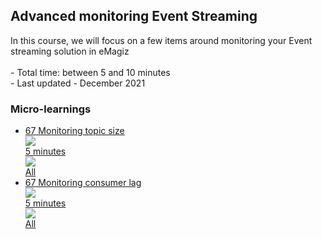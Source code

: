 <div class="ez-academy">
	<div class="ez-academy__body">
		<main class="master">
	<h2 class="title">Advanced monitoring Event Streaming</h2>
    <p>
        In this course, we will focus on a few items around monitoring your Event streaming solution in eMagiz
        </br></br>
        - Total time: between 5 and 10 minutes
        </br>
        - Last updated - December 2021
    </p>
    <h3 class="title">Micro-learnings</h3>
    <ul class="strip-container">
        <li class="strip">
            <a href="../../docs/microlearning/advanced-monitoring-eventstreaming-monitor-topicsize" class="strip__link">
            <label for="" class="strip__label">
                <span>67</span>
                Monitoring topic size
            </label>
            <div class="strip__attribute">
                <img class="strip__attribute-icon strip__attribute-icon--duration" src="../../img/microlearning/academy_index/icon-duration32.svg"/>
                <div class="strip__attribute-label">5 minutes</div>
            </div>
            <div class="strip__attribute">
                <img class="strip__attribute-icon strip__attribute-icon--roles" src="../../img/microlearning/academy_index/icon-roles32.svg"/>
                <div class="strip__attribute-label">All</div>
            </div>
			</a>
        </li>
		<li class="strip">
            <a href="../../docs/microlearning/advanced-monitoring-eventstreaming-monitor-consumerlag" class="strip__link">
            <label for="" class="strip__label">
                <span>67</span>
                Monitoring consumer lag
            </label>
            <div class="strip__attribute">
                <img class="strip__attribute-icon strip__attribute-icon--duration" src="../../img/microlearning/academy_index/icon-duration32.svg"/>
                <div class="strip__attribute-label">5 minutes</div>
            </div>
            <div class="strip__attribute">
                <img class="strip__attribute-icon strip__attribute-icon--roles" src="../../img/microlearning/academy_index/icon-roles32.svg"/>
                <div class="strip__attribute-label">All</div>
            </div>
			</a>
        </li> 		
    </ul>
    </main>
    </div>
</div>